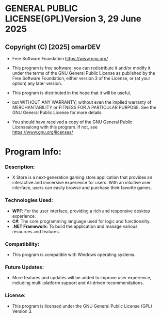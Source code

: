# GENERAL PUBLIC LICENSE(GPL)Version 3, 29 June 2025

## Copyright (C) [2025] omarDEV
- Free Software Foundation
https://www.gnu.org/
- This program is free software: you can redistribute it and/or modify
it under the terms of the GNU General Public License as published by
the Free Software Foundation, either version 3 of the License, or
(at your option) any later version.

- This program is distributed in the hope that it will be useful,
- but WITHOUT ANY WARRANTY; without even the implied warranty of
MERCHANTABILITY or FITNESS FOR A PARTICULAR PURPOSE. See the
GNU General Public License for more details.

- You should have received a copy of the GNU General Public Licensealong with this program. If not, see https://www.gnu.org/licenses/
# Program Info:

### Description:
- X Store is a next-generation gaming store application that provides an interactive and immersive experience for users. With an intuitive user interface, users can easily browse and purchase their favorite games.
### Technologies Used:
- **WPF**: For the user interface, providing a rich and responsive desktop experience.
- **C#**: The core programming language used for logic and functionality.
- **.NET Framework**: To build the application and manage various resources and features.

### Compatibility:
- This program is compatible with Windows operating systems.

### Future Updates:
- More features and updates will be added to improve user experience, including multi-platform support and AI-driven recommendations.

### License:
- This program is licensed under the GNU General Public License (GPL) Version 3.